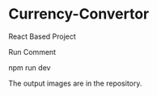 # Currency-Convertor

React Based Project

Run Comment

npm run dev

The output images are in the repository.
